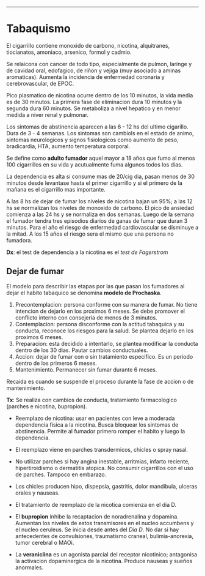 - - -
# Tabaquismo

El cigarrillo contiene monoxido de carbono, nicotina, alquitranes, tiocianatos, amoniaco, arsenico, formol y cadmio.

Se relaicona con cancer de todo tipo, especialmente de pulmon, laringe y de cavidad oral, edofagico, de riñon y vejiga (muy asociado a aminas aromaticas). Aumenta la incidencia de enfermedad coronaria y cerebrovascular, de EPOC.

Pico plasmatico de nicotina ocurre dentro de los 10 minutos, la vida media es de 30 minutos. La primera fase de eliminacion dura 10 minutos y la segunda dura 60 minutos. Se metaboliza a nivel hepatico y en  menor medida a niver renal y pulmonar.

Los sintomas de abstinencia aparecen a las 6 - 12 hs del ultimo cigarillo. Dura de 3 - 4 semanas. Los sintomas son cambiols en el estado de animo, sintomas neurologicos y signos fisiologicos como aumento de peso, bradicardia, HTA, aumento temperatura corporal.

Se define como **adulto fumador** aquel mayor a 18 años que fumo al menos 100 cigarrillos en su vida y acutualmente fuma algunos todos los dias.

La dependencia es alta si consume mas de 20/cig dia, pasan menos de 30 minutos desde levantase hasta el primer cigarrillo y si el primero de la mañana es el cigarrillo mas importante.

A las 8 hs de dejar de fumar los niveles de nicotina bajan un 95%; a las 12 hs se normalizan los niveles de monoxido de carbono. El pico de ansiedad comienza a las 24 hs y se normaliza en dos semanas. Luego de la semana el fumador tendra tres episodios diarios de ganas de fumar que duran 3 minutos. Para el año el riesgo de enfermedad cardiovascular se disminuye a la mitad. A los 15 años el riesgo sera el mismo que una persona no fumadora.

**Dx**: el test de dependencia a la nicotina es el *test de Fagerstrom*



## Dejar de fumar

El modelo para describir las etapas por las que pasan los fumadores al dejar el habito tabaquico se denomina **modelo de Prochaska**.

1. Precontemplacion: persona conforme con su manera de fumar. No tiene intencion de dejarlo en los proximos 6 meses. Se debe promover el conflicto interno con consejeria de menos de 3 minutos.
2. Contemplacion: persona disconforme con la actitud tabaquica y su conducta, reconoce los riesgos para la salud. Se plantea dejarlo en los proximos 6 meses.
3. Preparacion: esta decidido a intentarlo, se plantea modificar la conducta dentro de los 30 dias. Pautar cambios conductuales.
4. Accion: dejar de fumar con o sin tratamiento especifico. Es un periodo dentro de los primeros 6 meses.
5. Mantenimiento. Permanecer sin fumar durante 6 meses.

Recaida es cuando se suspende el proceso durante la fase de accion o de mantenimiento.

**Tx**: Se realiza con cambios de conducta, tratamiento farmacologico (parches e nicotina, bupropion).

- Reemplazo de nicotina: usar en pacientes con leve a moderada dependencia fisica a la nicotina. Busca bloquear los sintomas de abstinencia. Permite al fumador primero romper el habito y luego la dependencia.
- El reemplazo viene en parches transdermicos, chicles o spray nasal.
- No utilizar parches si hay angina inestable, arritmias, infarto reciente, hipertiroidismo o dermatitis atopica. No consumir cigarrillos con el uso de parches. Tampoco en embarazo.
- Los chicles producen hipo, dispepsia, gastritis, dolor mandibula, ulceras orales y nauseas.
- El tratamiento de reemplazo de la nicotica comienza en el dia D.


- El **bupropion** inhibe la recaptacion de noradrenalina y dopamina. Aumentan los niveles de estos transmisores en el nucleo accumbens y el nucleo ceruleus. Se inicia desde antes del *Dia D*. No dar si hay antecedentes de convulsiones, traumatismo craneal, bulimia-anorexia, tumor cerebral o MAOi.

- La **veraniclina** es un agonista parcial del receptor nicotinico; antagonisa la activacion dopaminergica de la nicotina. Produce nauseas y sueños anormales.
